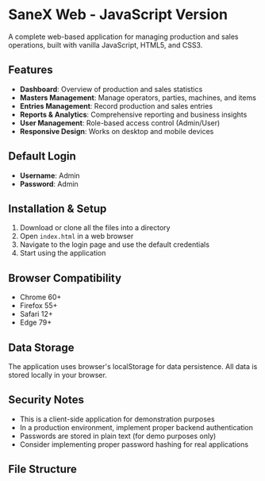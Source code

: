 # SaneX Web - JavaScript Version

A complete web-based application for managing production and sales operations, built with vanilla JavaScript, HTML5, and CSS3.

## Features

- **Dashboard**: Overview of production and sales statistics
- **Masters Management**: Manage operators, parties, machines, and items
- **Entries Management**: Record production and sales entries
- **Reports & Analytics**: Comprehensive reporting and business insights
- **User Management**: Role-based access control (Admin/User)
- **Responsive Design**: Works on desktop and mobile devices

## Default Login

- **Username**: Admin
- **Password**: Admin

## Installation & Setup

1. Download or clone all the files into a directory
2. Open `index.html` in a web browser
3. Navigate to the login page and use the default credentials
4. Start using the application

## Browser Compatibility

- Chrome 60+
- Firefox 55+
- Safari 12+
- Edge 79+

## Data Storage

The application uses browser's localStorage for data persistence. All data is stored locally in your browser.

## Security Notes

- This is a client-side application for demonstration purposes
- In a production environment, implement proper backend authentication
- Passwords are stored in plain text (for demo purposes only)
- Consider implementing proper password hashing for real applications

## File Structure
